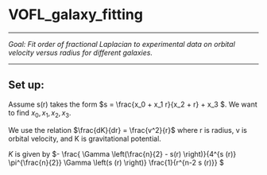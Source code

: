 # VOFL_galaxy_fitting

---
*Goal: Fit order of fractional Laplacian to experimental data on orbital velocity versus radius for different galaxies.*

---

## Set up:

Assume s(r) takes the form $s = \frac{x_0 + x_1 r}{x_2 + r} + x_3 $.  We want to find $x_0, x_1, x_2, x_3$.

We use the relation $\frac{dK}{dr} = \frac{v^2}{r}$ where r is radius, v is orbital velocity, and K is gravitational potential.  

$K$ is given by $- \frac{ \Gamma \left(\frac{n}{2} - s(r) \right)}{4^{s (r)} \pi^{\frac{n}{2}} \Gamma \left(s (r) \right)} \frac{1}{r^{n-2 s (r)}} $
